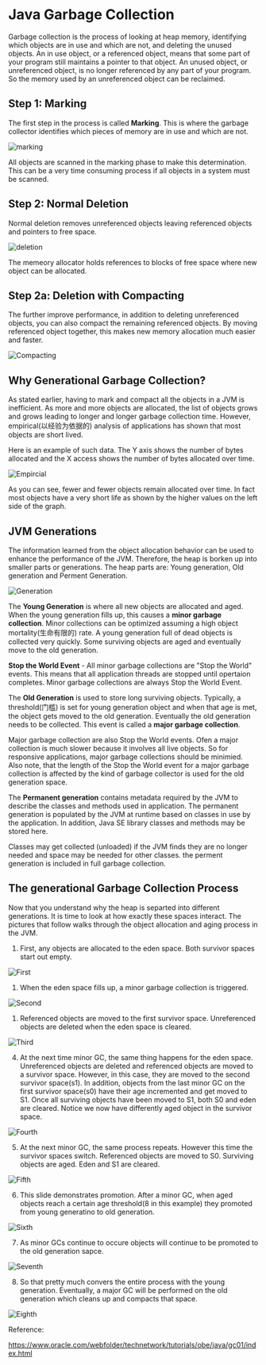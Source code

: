 # Java Garbage Collection

Garbage collection is the process of looking at heap memory, identifying which objects are in use and which are not, and deleting the unused objects. An in use object, or a referenced object, means that some part of your program still maintains a pointer to that object. An unused object, or unreferenced object, is no longer referenced by any part of your program. So the memory used by an unreferenced object can be reclaimed. 

## Step 1: Marking

The first step in the process is called **Marking**. This is where the garbage collector identifies which pieces of memory are in use and which are not.

![marking]

[marking]: https://www.oracle.com/webfolder/technetwork/tutorials/obe/java/gc01/images/gcslides/Slide3.png

All objects are scanned in the marking phase to make this determination. This can be a very time consuming process if all objects in a system must be scanned.

## Step 2: Normal Deletion

Normal deletion removes unreferenced objects leaving referenced objects and pointers to free space. 

![deletion]

[deletion]: https://www.oracle.com/webfolder/technetwork/tutorials/obe/java/gc01/images/gcslides/Slide1b.png

The memeory allocator holds references to blocks of free space where new object can be allocated. 

## Step 2a: Deletion with Compacting 

The further improve performance, in addition to deleting unreferenced objects, you can also compact the remaining referenced objects. By moving referenced object together, this makes new memory allocation much easier and faster.

![Compacting]

[Compacting]: https://www.oracle.com/webfolder/technetwork/tutorials/obe/java/gc01/images/gcslides/Slide4.png


## Why Generational Garbage Collection?

As stated earlier, having to mark and compact all the objects in a JVM is inefficient. As more and more objects are allocated, the list of objects grows and grows leading to longer and longer garbage collection time. However, empirical(以经验为依据的) analysis of applications has shown that most objects are short lived. 

Here is an example of such data. The Y axis shows the number of bytes allocated and the X access shows the number of bytes allocated over time.

![Empircial]

[Empircial]:https://www.oracle.com/webfolder/technetwork/tutorials/obe/java/gc01/images/ObjectLifetime.gif

As you can see, fewer and fewer objects remain allocated over time. In fact most objects have a very short life as shown by the higher values on the left side of the graph.

## JVM Generations

The information learned from the object allocation behavior can be used to enhance the performance of the JVM. Therefore, the heap is borken up into smaller parts or generations. The heap parts are: Young generation, Old generation and Perment Generation.

![Generation]

[Generation]:https://www.oracle.com/webfolder/technetwork/tutorials/obe/java/gc01/images/gcslides/Slide5.png


The **Young Generation** is where all new objects are allocated and aged. When the young generation fills up, this causes a **minor garbage collection**. Minor collections can be optimized assuming a high object mortality(生命有限的) rate. A young generation full of dead objects is collected very quickly. Some surviving objects are aged and eventually move to the old generation. 

**Stop the World Event** - All minor garbage collections are "Stop the World" events. This means that all application threads are stopped until opertaion completes. Minor garbage collections are always Stop the World Event. 

The **Old Generation** is used to store long surviving objects. Typically, a threshold(门槛) is set for young generation object and when that age is met, the object gets moved to the old generation. Eventually the old generation needs to be collected. This event is called a **major garbage collection**.

Major garbage collection are also Stop the World events. Ofen a major collection is much slower because it involves all live objects. So for responsive applications, major garbage collections should be minimied. Also note, that the length of the Stop the World event for a major garbage collection is affected by the kind of garbage collector is used for the old generation space. 

The **Permanent generation** contains metadata required by the JVM to describe the classes and methods used in application. The permanent generation is populated by the JVM at runtime based on classes in use by the application. In addition, Java SE library classes and methods may be stored here.

Classes may get collected (unloaded) if the JVM finds they are no longer needed and space may be needed for other classes. the perment generation is included in full garbage collection.


## The generational Garbage Collection Process

Now that you understand why the heap is separted into different generations. It is time to look at how exactly these spaces interact. The pictures that follow walks through the object allocation and aging process in the JVM.

1. First, any objects are allocated to the eden space. Both survivor spaces start out empty. 

![First]

[First]: https://www.oracle.com/webfolder/technetwork/tutorials/obe/java/gc01/images/gcslides/Slide13.png

1. When the eden space fills up, a minor garbage collection is triggered.

![Second](https://www.oracle.com/webfolder/technetwork/tutorials/obe/java/gc01/images/gcslides/Slide13.png)

1. Referenced objects are moved to the first survivor space. Unreferenced objects are deleted when the eden space is cleared.

![Third]

[Third]: https://www.oracle.com/webfolder/technetwork/tutorials/obe/java/gc01/images/gcslides/Slide6.png

4. At the next time minor GC, the same thing happens for the eden space. Unreferenced objects are deleted and referenced objects are moved to a survivor space. However, in this case, they are moved to the second survivor space(s1). In addition, objects from the last minor GC on the first survivor space(s0) have their age incremented and get moved to S1. Once all surviving objects have been moved to S1, both S0 and eden are cleared. Notice we now have differently aged object in the survivor space.

![Fourth]

[Fourth]: https://www.oracle.com/webfolder/technetwork/tutorials/obe/java/gc01/images/gcslides/Slide8.png

5. At the next minor GC, the same process repeats. However this time the survivor spaces switch. Referenced objects are moved to S0. Surviving objects are aged. Eden and S1 are cleared.

![Fifth]

[Fifth]: https://www.oracle.com/webfolder/technetwork/tutorials/obe/java/gc01/images/gcslides/Slide9.png


6. This slide demonstrates promotion. After a minor GC, when aged objects reach a certain age threshold(8 in this example) they promoted from young generatino to old generation.

![Sixth]

[Sixth]: https://www.oracle.com/webfolder/technetwork/tutorials/obe/java/gc01/images/gcslides/Slide7.png

7. As minor GCs continue to occure objects will continue to be promoted to the old generation sapce.

![Seventh]

[Seventh]: https://www.oracle.com/webfolder/technetwork/tutorials/obe/java/gc01/images/gcslides/Slide10.png

8. So that pretty much convers the entire process with the young generation. Eventually, a major GC will be performed on the old generation which cleans up and compacts that space.

![Eighth]

[Eighth]: https://www.oracle.com/webfolder/technetwork/tutorials/obe/java/gc01/images/gcslides/Slide11.png




Reference:

https://www.oracle.com/webfolder/technetwork/tutorials/obe/java/gc01/index.html